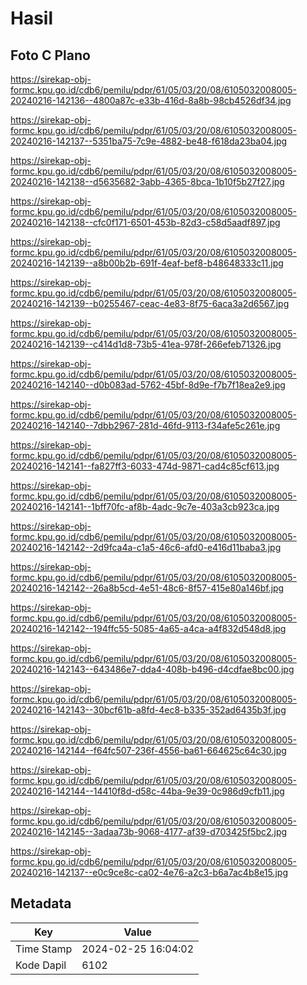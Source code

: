 # Hasil

## Foto C Plano

https://sirekap-obj-formc.kpu.go.id/cdb6/pemilu/pdpr/61/05/03/20/08/6105032008005-20240216-142136--4800a87c-e33b-416d-8a8b-98cb4526df34.jpg

https://sirekap-obj-formc.kpu.go.id/cdb6/pemilu/pdpr/61/05/03/20/08/6105032008005-20240216-142137--5351ba75-7c9e-4882-be48-f618da23ba04.jpg

https://sirekap-obj-formc.kpu.go.id/cdb6/pemilu/pdpr/61/05/03/20/08/6105032008005-20240216-142138--d5635682-3abb-4365-8bca-1b10f5b27f27.jpg

https://sirekap-obj-formc.kpu.go.id/cdb6/pemilu/pdpr/61/05/03/20/08/6105032008005-20240216-142138--cfc0f171-6501-453b-82d3-c58d5aadf897.jpg

https://sirekap-obj-formc.kpu.go.id/cdb6/pemilu/pdpr/61/05/03/20/08/6105032008005-20240216-142139--a8b00b2b-691f-4eaf-bef8-b48648333c11.jpg

https://sirekap-obj-formc.kpu.go.id/cdb6/pemilu/pdpr/61/05/03/20/08/6105032008005-20240216-142139--b0255467-ceac-4e83-8f75-6aca3a2d6567.jpg

https://sirekap-obj-formc.kpu.go.id/cdb6/pemilu/pdpr/61/05/03/20/08/6105032008005-20240216-142139--c414d1d8-73b5-41ea-978f-266efeb71326.jpg

https://sirekap-obj-formc.kpu.go.id/cdb6/pemilu/pdpr/61/05/03/20/08/6105032008005-20240216-142140--d0b083ad-5762-45bf-8d9e-f7b7f18ea2e9.jpg

https://sirekap-obj-formc.kpu.go.id/cdb6/pemilu/pdpr/61/05/03/20/08/6105032008005-20240216-142140--7dbb2967-281d-46fd-9113-f34afe5c261e.jpg

https://sirekap-obj-formc.kpu.go.id/cdb6/pemilu/pdpr/61/05/03/20/08/6105032008005-20240216-142141--fa827ff3-6033-474d-9871-cad4c85cf613.jpg

https://sirekap-obj-formc.kpu.go.id/cdb6/pemilu/pdpr/61/05/03/20/08/6105032008005-20240216-142141--1bff70fc-af8b-4adc-9c7e-403a3cb923ca.jpg

https://sirekap-obj-formc.kpu.go.id/cdb6/pemilu/pdpr/61/05/03/20/08/6105032008005-20240216-142142--2d9fca4a-c1a5-46c6-afd0-e416d11baba3.jpg

https://sirekap-obj-formc.kpu.go.id/cdb6/pemilu/pdpr/61/05/03/20/08/6105032008005-20240216-142142--26a8b5cd-4e51-48c6-8f57-415e80a146bf.jpg

https://sirekap-obj-formc.kpu.go.id/cdb6/pemilu/pdpr/61/05/03/20/08/6105032008005-20240216-142142--194ffc55-5085-4a65-a4ca-a4f832d548d8.jpg

https://sirekap-obj-formc.kpu.go.id/cdb6/pemilu/pdpr/61/05/03/20/08/6105032008005-20240216-142143--643486e7-dda4-408b-b496-d4cdfae8bc00.jpg

https://sirekap-obj-formc.kpu.go.id/cdb6/pemilu/pdpr/61/05/03/20/08/6105032008005-20240216-142143--30bcf61b-a8fd-4ec8-b335-352ad6435b3f.jpg

https://sirekap-obj-formc.kpu.go.id/cdb6/pemilu/pdpr/61/05/03/20/08/6105032008005-20240216-142144--f64fc507-236f-4556-ba61-664625c64c30.jpg

https://sirekap-obj-formc.kpu.go.id/cdb6/pemilu/pdpr/61/05/03/20/08/6105032008005-20240216-142144--14410f8d-d58c-44ba-9e39-0c986d9cfb11.jpg

https://sirekap-obj-formc.kpu.go.id/cdb6/pemilu/pdpr/61/05/03/20/08/6105032008005-20240216-142145--3adaa73b-9068-4177-af39-d703425f5bc2.jpg

https://sirekap-obj-formc.kpu.go.id/cdb6/pemilu/pdpr/61/05/03/20/08/6105032008005-20240216-142137--e0c9ce8c-ca02-4e76-a2c3-b6a7ac4b8e15.jpg


## Metadata

| Key        | Value               |
| ---------- | ------------------- |
| Time Stamp | 2024-02-25 16:04:02 |
| Kode Dapil | 6102                |



